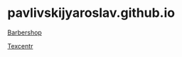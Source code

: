 # pavlivskijyaroslav.github.io
[Barbershop](https://pavlivskijyaroslav.github.io/Barbershop/)  

[Texcentr](pavlivskijyaroslav.github.io/Texcentr/index.html)
